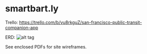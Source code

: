# smartbart.ly

Trello:
https://trello.com/b/vu8rkguZ/san-francisco-public-transit-companion-app

ERD:
![alt tag](http://i.imgur.com/cBU7g8O.jpg)

See enclosed PDFs for site wireframes.

